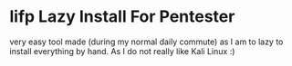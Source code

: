 # lifp Lazy Install For Pentester
very easy tool made (during my normal daily commute) as I am to lazy to install everything by hand. 
As I do not really like Kali Linux :)

